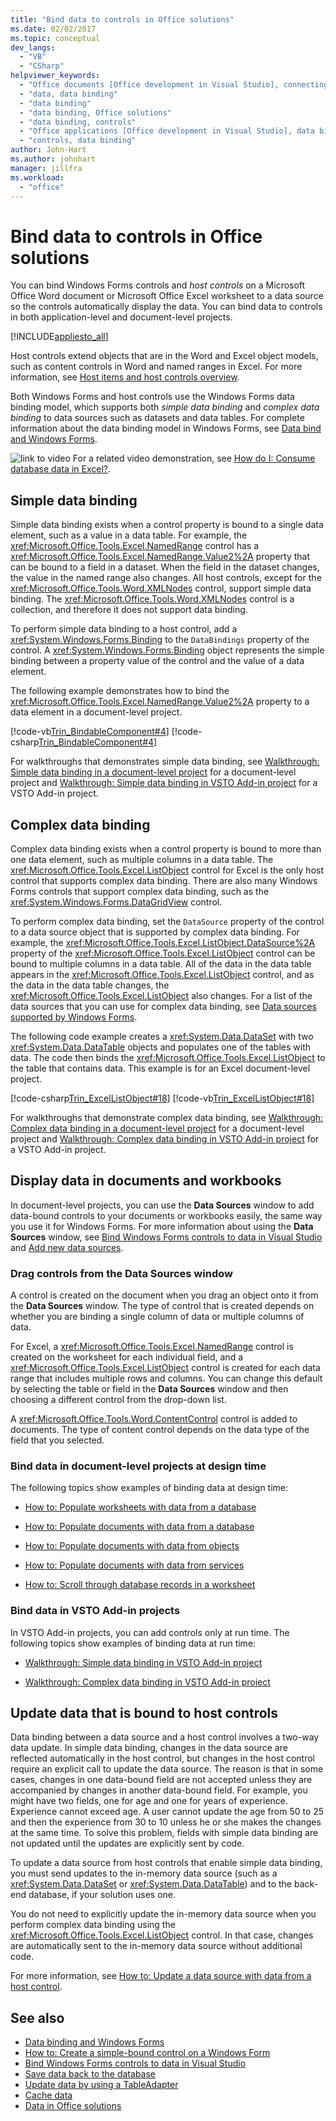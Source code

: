 ```yaml
---
title: "Bind data to controls in Office solutions"
ms.date: 02/02/2017
ms.topic: conceptual
dev_langs:
  - "VB"
  - "CSharp"
helpviewer_keywords:
  - "Office documents [Office development in Visual Studio], connecting to data"
  - "data, data binding"
  - "data binding"
  - "data binding, Office solutions"
  - "data binding, controls"
  - "Office applications [Office development in Visual Studio], data binding"
  - "controls, data binding"
author: John-Hart
ms.author: johnhart
manager: jillfra
ms.workload:
  - "office"
---
```

# Bind data to controls in Office solutions
  You can bind Windows Forms controls and *host controls* on a Microsoft Office Word document or Microsoft Office Excel worksheet to a data source so the controls automatically display the data. You can bind data to controls in both application-level and document-level projects.

 [!INCLUDE[appliesto_all](../vsto/includes/appliesto-all-md.md)]

 Host controls extend objects that are in the Word and Excel object models, such as content controls in Word and named ranges in Excel. For more information, see [Host items and host controls overview](../vsto/host-items-and-host-controls-overview.md).

 Both Windows Forms and host controls use the Windows Forms data binding model, which supports both *simple data binding* and *complex data binding* to data sources such as datasets and data tables. For complete information about the data binding model in Windows Forms, see [Data bind and Windows Forms](/dotnet/framework/winforms/data-binding-and-windows-forms).

 ![link to video](../vsto/media/playvideo.gif "link to video") For a related video demonstration, see [How do I: Consume database data in Excel?](https://msdn.microsoft.com/).

## Simple data binding
 Simple data binding exists when a control property is bound to a single data element, such as a value in a data table. For example, the <xref:Microsoft.Office.Tools.Excel.NamedRange> control has a <xref:Microsoft.Office.Tools.Excel.NamedRange.Value2%2A> property that can be bound to a field in a dataset. When the field in the dataset changes, the value in the named range also changes. All host controls, except for the <xref:Microsoft.Office.Tools.Word.XMLNodes> control, support simple data binding. The <xref:Microsoft.Office.Tools.Word.XMLNodes> control is a collection, and therefore it does not support data binding.

 To perform simple data binding to a host control, add a <xref:System.Windows.Forms.Binding> to the `DataBindings` property of the control. A <xref:System.Windows.Forms.Binding> object represents the simple binding between a property value of the control and the value of a data element.

 The following example demonstrates how to bind the <xref:Microsoft.Office.Tools.Excel.NamedRange.Value2%2A> property to a data element in a document-level project.

 [!code-vb[Trin_BindableComponent#4](../vsto/codesnippet/VisualBasic/Trin_BindableComponent/Sheet1.vb#4)]
 [!code-csharp[Trin_BindableComponent#4](../vsto/codesnippet/CSharp/Trin_BindableComponent/Sheet1.cs#4)]

 For walkthroughs that demonstrates simple data binding, see [Walkthrough: Simple data binding in a document-level project](../vsto/walkthrough-simple-data-binding-in-a-document-level-project.md) for a document-level project and [Walkthrough: Simple data binding in VSTO Add-in project](../vsto/walkthrough-simple-data-binding-in-vsto-add-in-project.md) for a VSTO Add-in project.

## Complex data binding
 Complex data binding exists when a control property is bound to more than one data element, such as multiple columns in a data table. The <xref:Microsoft.Office.Tools.Excel.ListObject> control for Excel is the only host control that supports complex data binding. There are also many Windows Forms controls that support complex data binding, such as the <xref:System.Windows.Forms.DataGridView> control.

 To perform complex data binding, set the `DataSource` property of the control to a data source object that is supported by complex data binding. For example, the <xref:Microsoft.Office.Tools.Excel.ListObject.DataSource%2A> property of the <xref:Microsoft.Office.Tools.Excel.ListObject> control can be bound to multiple columns in a data table. All of the data in the data table appears in the <xref:Microsoft.Office.Tools.Excel.ListObject> control, and as the data in the data table changes, the <xref:Microsoft.Office.Tools.Excel.ListObject> also changes. For a list of the data sources that you can use for complex data binding, see [Data sources supported by Windows Forms](/dotnet/framework/winforms/data-sources-supported-by-windows-forms).

 The following code example creates a <xref:System.Data.DataSet> with two <xref:System.Data.DataTable> objects and populates one of the tables with data. The code then binds the <xref:Microsoft.Office.Tools.Excel.ListObject> to the table that contains data. This example is for an Excel document-level project.

 [!code-csharp[Trin_ExcelListObject#18](../vsto/codesnippet/CSharp/Trin_ExcelListObject/Trin_ExcelListObject.cs#18)]
 [!code-vb[Trin_ExcelListObject#18](../vsto/codesnippet/VisualBasic/Trin_ExcelListObject/Sheet1.vb#18)]

 For walkthroughs that demonstrate complex data binding, see [Walkthrough: Complex data binding in a document-level project](../vsto/walkthrough-complex-data-binding-in-a-document-level-project.md) for a document-level project and [Walkthrough: Complex data binding in VSTO Add-in project](../vsto/walkthrough-complex-data-binding-in-vsto-add-in-project.md) for a VSTO Add-in project.

## Display data in documents and workbooks
 In document-level projects, you can use the **Data Sources** window to add data-bound controls to your documents or workbooks easily, the same way you use it for Windows Forms. For more information about using the **Data Sources** window, see [Bind Windows Forms controls to data in Visual Studio](../data-tools/bind-windows-forms-controls-to-data-in-visual-studio.md) and [Add new data sources](../data-tools/add-new-data-sources.md).

### Drag controls from the Data Sources window
 A control is created on the document when you drag an object onto it from the **Data Sources** window. The type of control that is created depends on whether you are binding a single column of data or multiple columns of data.

 For Excel, a <xref:Microsoft.Office.Tools.Excel.NamedRange> control is created on the worksheet for each individual field, and a <xref:Microsoft.Office.Tools.Excel.ListObject> control is created for each data range that includes multiple rows and columns. You can change this default by selecting the table or field in the **Data Sources** window and then choosing a different control from the drop-down list.

 A <xref:Microsoft.Office.Tools.Word.ContentControl> control is added to documents. The type of content control depends on the data type of the field that you selected.

### Bind data in document-level projects at design time
 The following topics show examples of binding data at design time:

- [How to: Populate worksheets with data from a database](../vsto/how-to-populate-worksheets-with-data-from-a-database.md)

- [How to: Populate documents with data from a database](../vsto/how-to-populate-documents-with-data-from-a-database.md)

- [How to: Populate documents with data from objects](../vsto/how-to-populate-documents-with-data-from-objects.md)

- [How to: Populate documents with data from services](../vsto/how-to-populate-documents-with-data-from-services.md)

- [How to: Scroll through database records in a worksheet](../vsto/how-to-scroll-through-database-records-in-a-worksheet.md)

### Bind data in VSTO Add-in projects
 In VSTO Add-in projects, you can add controls only at run time. The following topics show examples of binding data at run time:

- [Walkthrough: Simple data binding in VSTO Add-in project](../vsto/walkthrough-simple-data-binding-in-vsto-add-in-project.md)

- [Walkthrough: Complex data binding in VSTO Add-in project](../vsto/walkthrough-complex-data-binding-in-vsto-add-in-project.md)

## Update data that is bound to host controls
 Data binding between a data source and a host control involves a two-way data update. In simple data binding, changes in the data source are reflected automatically in the host control, but changes in the host control require an explicit call to update the data source. The reason is that in some cases, changes in one data-bound field are not accepted unless they are accompanied by changes in another data-bound field. For example, you might have two fields, one for age and one for years of experience. Experience cannot exceed age. A user cannot update the age from 50 to 25 and then the experience from 30 to 10 unless he or she makes the changes at the same time. To solve this problem, fields with simple data binding are not updated until the updates are explicitly sent by code.

 To update a data source from host controls that enable simple data binding, you must send updates to the in-memory data source (such as a <xref:System.Data.DataSet> or <xref:System.Data.DataTable>) and to the back-end database, if your solution uses one.

 You do not need to explicitly update the in-memory data source when you perform complex data binding using the <xref:Microsoft.Office.Tools.Excel.ListObject> control. In that case, changes are automatically sent to the in-memory data source without additional code.

 For more information, see [How to: Update a data source with data from a host control](../vsto/how-to-update-a-data-source-with-data-from-a-host-control.md).

## See also
- [Data binding and Windows Forms](/dotnet/framework/winforms/data-binding-and-windows-forms)
- [How to: Create a simple-bound control on a Windows Form](/dotnet/framework/winforms/how-to-create-a-simple-bound-control-on-a-windows-form)
- [Bind Windows Forms controls to data in Visual Studio](../data-tools/bind-windows-forms-controls-to-data-in-visual-studio.md)
- [Save data back to the database](../data-tools/save-data-back-to-the-database.md)
- [Update data by using a TableAdapter](../data-tools/update-data-by-using-a-tableadapter.md)
- [Cache data](../vsto/caching-data.md)
- [Data in Office solutions](../vsto/data-in-office-solutions.md)
